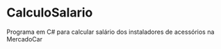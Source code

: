 # CalculoSalario
 Programa em C# para calcular salário dos instaladores de acessórios na MercadoCar
